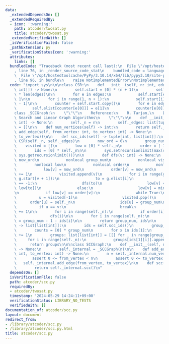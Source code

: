 ```yaml
---
data:
  _extendedDependsOn: []
  _extendedRequiredBy:
  - icon: ':warning:'
    path: atcoder/twosat.py
    title: atcoder/twosat.py
  _extendedVerifiedWith: []
  _isVerificationFailed: false
  _pathExtension: py
  _verificationStatusIcon: ':warning:'
  attributes:
    links: []
  bundledCode: "Traceback (most recent call last):\n  File \"/opt/hostedtoolcache/PyPy/3.10.14/x64/lib/pypy3.10/site-packages/onlinejudge_verify/documentation/build.py\"\
    , line 76, in _render_source_code_stat\n    bundled_code = language.bundle(\n\
    \  File \"/opt/hostedtoolcache/PyPy/3.10.14/x64/lib/pypy3.10/site-packages/onlinejudge_verify/languages/python.py\"\
    , line 96, in bundle\n    raise NotImplementedError\nNotImplementedError\n"
  code: "import sys\n\n\nclass CSR:\n    def __init__(self, n: int, edges: list[tuple[int,\
    \ int]]) -> None:\n        self.start = [0] * (n + 1)\n        self.elist = [0]\
    \ * len(edges)\n\n        for e in edges:\n            self.start[e[0] + 1] +=\
    \ 1\n\n        for i in range(1, n + 1):\n            self.start[i] += self.start[i\
    \ - 1]\n\n        counter = self.start.copy()\n        for e in edges:\n     \
    \       self.elist[counter[e[0]]] = e[1]\n            counter[e[0]] += 1\n\n\n\
    class _SCCGraph:\n    \"\"\"\n    Reference:\n    R. Tarjan,\n    Depth-First\
    \ Search and Linear Graph Algorithms\n    \"\"\"\n\n    def __init__(self, n:\
    \ int) -> None:\n        self._n = n\n        self._edges: list[tuple[int, int]]\
    \ = []\n\n    def num_vertices(self) -> int:\n        return self._n\n\n    def\
    \ add_edge(self, from_vertex: int, to_vertex: int) -> None:\n        self._edges.append((from_vertex,\
    \ to_vertex))\n\n    def scc_ids(self) -> tuple[int, list[int]]:\n        g =\
    \ CSR(self._n, self._edges)\n        now_ord = 0\n        group_num = 0\n    \
    \    visited = []\n        low = [0] * self._n\n        order = [-1] * self._n\n\
    \        ids = [0] * self._n\n\n        sys.setrecursionlimit(max(self._n + 1000,\
    \ sys.getrecursionlimit()))\n\n        def dfs(v: int) -> None:\n            nonlocal\
    \ now_ord\n            nonlocal group_num\n            nonlocal visited\n    \
    \        nonlocal low\n            nonlocal order\n            nonlocal ids\n\n\
    \            low[v] = now_ord\n            order[v] = now_ord\n            now_ord\
    \ += 1\n            visited.append(v)\n            for i in range(g.start[v],\
    \ g.start[v + 1]):\n                to = g.elist[i]\n                if order[to]\
    \ == -1:\n                    dfs(to)\n                    low[v] = min(low[v],\
    \ low[to])\n                else:\n                    low[v] = min(low[v], order[to])\n\
    \n            if low[v] == order[v]:\n                while True:\n          \
    \          u = visited[-1]\n                    visited.pop()\n              \
    \      order[u] = self._n\n                    ids[u] = group_num\n          \
    \          if u == v:\n                        break\n                group_num\
    \ += 1\n\n        for i in range(self._n):\n            if order[i] == -1:\n \
    \               dfs(i)\n\n        for i in range(self._n):\n            ids[i]\
    \ = group_num - 1 - ids[i]\n\n        return group_num, ids\n\n    def scc(self)\
    \ -> list[list[int]]:\n        ids = self.scc_ids()\n        group_num = ids[0]\n\
    \        counts = [0] * group_num\n        for x in ids[1]:\n            counts[x]\
    \ += 1\n        groups: list[list[int]] = [[] for _ in range(group_num)]\n   \
    \     for i in range(self._n):\n            groups[ids[1][i]].append(i)\n\n  \
    \      return groups\n\n\nclass SCCGraph:\n    def __init__(self, n: int = 0)\
    \ -> None:\n        self._internal = _SCCGraph(n)\n\n    def add_edge(self, from_vertex:\
    \ int, to_vertex: int) -> None:\n        n = self._internal.num_vertices()\n \
    \       assert 0 <= from_vertex < n\n        assert 0 <= to_vertex < n\n     \
    \   self._internal.add_edge(from_vertex, to_vertex)\n\n    def scc(self) -> list[list[int]]:\n\
    \        return self._internal.scc()\n"
  dependsOn: []
  isVerificationFile: false
  path: atcoder/scc.py
  requiredBy:
  - atcoder/twosat.py
  timestamp: '2024-05-29 14:24:11+09:00'
  verificationStatus: LIBRARY_NO_TESTS
  verifiedWith: []
documentation_of: atcoder/scc.py
layout: document
redirect_from:
- /library/atcoder/scc.py
- /library/atcoder/scc.py.html
title: atcoder/scc.py
---
```

